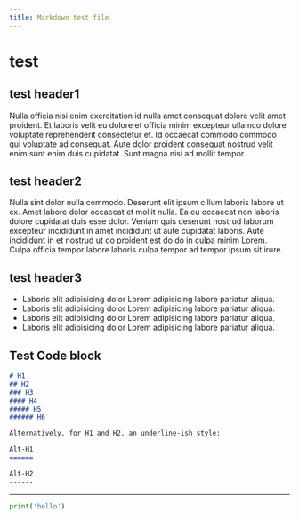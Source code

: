 ```yaml
---
title: Markdown test file
---
```


# test
## test header1
Nulla officia nisi enim exercitation id nulla amet consequat dolore velit amet proident. Et laboris velit eu dolore et officia minim excepteur ullamco dolore voluptate reprehenderit consectetur et. Id occaecat commodo commodo qui voluptate ad consequat. Aute dolor proident consequat nostrud velit enim sunt enim duis cupidatat. Sunt magna nisi ad mollit tempor.

## test header2
Nulla sint dolor nulla commodo. Deserunt elit ipsum cillum laboris labore ut ex. Amet labore dolor occaecat et mollit nulla. Ea eu occaecat non laboris dolore cupidatat duis esse dolor. Veniam quis deserunt nostrud laborum excepteur incididunt in amet incididunt ut aute cupidatat laboris. Aute incididunt in et nostrud ut do proident est do do in culpa minim Lorem. Culpa officia tempor labore laboris culpa tempor ad tempor ipsum sit irure.

## test header3
 - Laboris elit adipisicing dolor Lorem adipisicing labore pariatur aliqua.
 - Laboris elit adipisicing dolor Lorem adipisicing labore pariatur aliqua.
 - Laboris elit adipisicing dolor Lorem adipisicing labore pariatur aliqua.
 - Laboris elit adipisicing dolor Lorem adipisicing labore pariatur aliqua.

## Test Code block
```md
# H1
## H2
### H3
#### H4
##### H5
###### H6

Alternatively, for H1 and H2, an underline-ish style:

Alt-H1
======

Alt-H2
------
```
---
```py
print('hello')
```